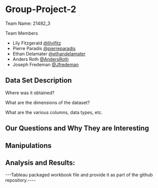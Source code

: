 # Group-Project-2

Team Name: 21482_3

   
Team Members

- Lily Fitzgerald  [@lilyjfitz](https://github.com/lilyjfitz)
- Pierre Paradis [@pierreparadis](https://github.com/pierreparadis)
- Ethan Delamater  [@ethandelamater](https://github.com/ethandelamater)
- Anders Roth [@AndersRoth](https://github.com/AndersRoth)
- Joseph Fredeman [@Jfredeman](https://github.com/Jfredeman)





## Data Set Description

Where was it obtained? 

What are the dimensions of the dataset?

What are the various columns, data types, etc. 
## Our Questions and Why They are Interesting

## Manipulations 



## Analysis and Results:
---Tableau packaged workbook file and provide it as part of the github repository.----
